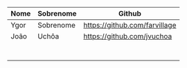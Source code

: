 | Nome  | Sobrenome  | Github  |
|---|---|---|
| Ygor  | Sobrenome | https://github.com/farvillage |
| João  |  Uchôa    |  https://github.com/jvuchoa   |
|   |   |   |
|   |   |   |
|   |   |   |
|   |   |   |
|   |   |   |
|   |   |   |
|   |   |   |
